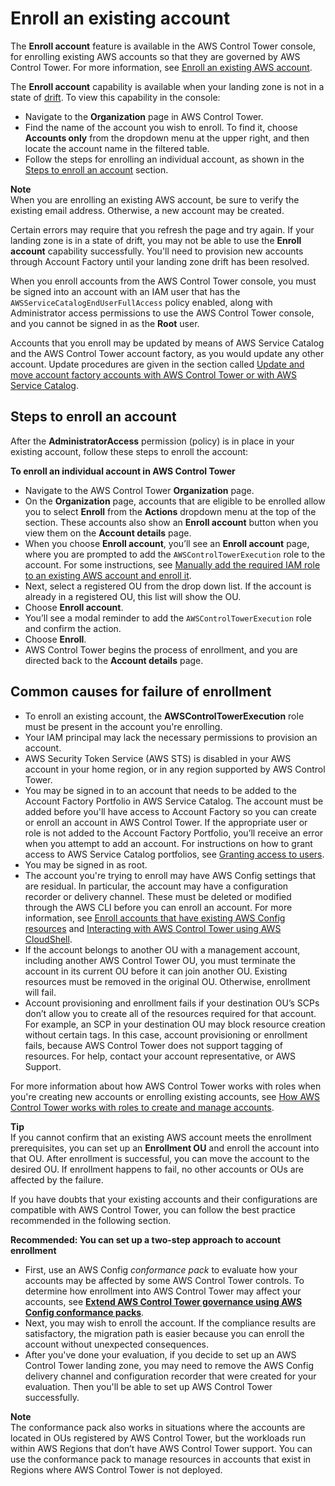 # Enroll an existing account<a name="quick-account-provisioning"></a>

The **Enroll account** feature is available in the AWS Control Tower console, for enrolling existing AWS accounts so that they are governed by AWS Control Tower\. For more information, see [Enroll an existing AWS account](enroll-account.md)\.

The **Enroll account** capability is available when your landing zone is not in a state of [drift](https://docs.aws.amazon.com/controltower/latest/userguide/drift.html)\. To view this capability in the console:
+ Navigate to the **Organization** page in AWS Control Tower\.
+ Find the name of the account you wish to enroll\. To find it, choose **Accounts only** from the dropdown menu at the upper right, and then locate the account name in the filtered table\.
+ Follow the steps for enrolling an individual account, as shown in the [Steps to enroll an account](#enrollment-steps) section\.

**Note**  
When you are enrolling an existing AWS account, be sure to verify the existing email address\. Otherwise, a new account may be created\.

Certain errors may require that you refresh the page and try again\. If your landing zone is in a state of drift, you may not be able to use the **Enroll account** capability successfully\. You'll need to provision new accounts through Account Factory until your landing zone drift has been resolved\. 

When you enroll accounts from the AWS Control Tower console, you must be signed into an account with an IAM user that has the `AWSServiceCatalogEndUserFullAccess` policy enabled, along with Administrator access permissions to use the AWS Control Tower console, and you cannot be signed in as the **Root** user\.

Accounts that you enroll may be updated by means of AWS Service Catalog and the AWS Control Tower account factory, as you would update any other account\. Update procedures are given in the section called [Update and move account factory accounts with AWS Control Tower or with AWS Service Catalog](updating-account-factory-accounts.md)\. 

## Steps to enroll an account<a name="enrollment-steps"></a>

After the **AdministratorAccess** permission \(policy\) is in place in your existing account, follow these steps to enroll the account:

**To enroll an individual account in AWS Control Tower**
+ Navigate to the AWS Control Tower **Organization** page\.
+ On the **Organization** page, accounts that are eligible to be enrolled allow you to select **Enroll** from the **Actions** dropdown menu at the top of the section\. These accounts also show an **Enroll account** button when you view them on the **Account details** page\.
+ When you choose **Enroll account**, you’ll see an **Enroll account** page, where you are prompted to add the `AWSControlTowerExecution` role to the account\. For some instructions, see [Manually add the required IAM role to an existing AWS account and enroll it](enroll-manually.md)\.
+ Next, select a registered OU from the drop down list\. If the account is already in a registered OU, this list will show the OU\.
+ Choose **Enroll account**\.
+ You’ll see a modal reminder to add the `AWSControlTowerExecution` role and confirm the action\.
+ Choose **Enroll**\.
+ AWS Control Tower begins the process of enrollment, and you are directed back to the **Account details** page\.

## Common causes for failure of enrollment<a name="common-causes-for-enrollment-failure"></a>
+ To enroll an existing account, the **AWSControlTowerExecution** role must be present in the account you're enrolling\.
+ Your IAM principal may lack the necessary permissions to provision an account\.
+ AWS Security Token Service \(AWS STS\) is disabled in your AWS account in your home region, or in any region supported by AWS Control Tower\.
+ You may be signed in to an account that needs to be added to the Account Factory Portfolio in AWS Service Catalog\. The account must be added before you'll have access to Account Factory so you can create or enroll an account in AWS Control Tower\. If the appropriate user or role is not added to the Account Factory Portfolio, you’ll receive an error when you attempt to add an account\. For instructions on how to grant access to AWS Service Catalog portfolios, see [Granting access to users](https://docs.aws.amazon.com/servicecatalog/latest/adminguide/catalogs_portfolios_users.html)\.
+ You may be signed in as root\.
+ The account you're trying to enroll may have AWS Config settings that are residual\. In particular, the account may have a configuration recorder or delivery channel\. These must be deleted or modified through the AWS CLI before you can enroll an account\. For more information, see [Enroll accounts that have existing AWS Config resources](existing-config-resources.md) and [Interacting with AWS Control Tower using AWS CloudShell](using-aws-with-cloudshell.md#cshell-examples)\. 
+ If the account belongs to another OU with a management account, including another AWS Control Tower OU, you must terminate the account in its current OU before it can join another OU\. Existing resources must be removed in the original OU\. Otherwise, enrollment will fail\.
+ Account provisioning and enrollment fails if your destination OU’s SCPs don’t allow you to create all of the resources required for that account\. For example, an SCP in your destination OU may block resource creation without certain tags\. In this case, account provisioning or enrollment fails, because AWS Control Tower does not support tagging of resources\. For help, contact your account representative, or AWS Support\.

For more information about how AWS Control Tower works with roles when you're creating new accounts or enrolling existing accounts, see [How AWS Control Tower works with roles to create and manage accounts](roles-how.md)\.

**Tip**  
If you cannot confirm that an existing AWS account meets the enrollment prerequisites, you can set up an **Enrollment OU** and enroll the account into that OU\. After enrollment is successful, you can move the account to the desired OU\. If enrollment happens to fail, no other accounts or OUs are affected by the failure\.

If you have doubts that your existing accounts and their configurations are compatible with AWS Control Tower, you can follow the best practice recommended in the following section\. 

**Recommended: You can set up a two\-step approach to account enrollment**
+ First, use an AWS Config *conformance pack* to evaluate how your accounts may be affected by some AWS Control Tower controls\. To determine how enrollment into AWS Control Tower may affect your accounts, see **[ Extend AWS Control Tower governance using AWS Config conformance packs](http://aws.amazon.com/blogs/mt/extend-aws-control-tower-governance-using-aws-config-conformance-packs/)**\. 
+ Next, you may wish to enroll the account\. If the compliance results are satisfactory, the migration path is easier because you can enroll the account without unexpected consequences\.
+ After you've done your evaluation, if you decide to set up an AWS Control Tower landing zone, you may need to remove the AWS Config delivery channel and configuration recorder that were created for your evaluation\. Then you'll be able to set up AWS Control Tower successfully\.

**Note**  
The conformance pack also works in situations where the accounts are located in OUs registered by AWS Control Tower, but the workloads run within AWS Regions that don’t have AWS Control Tower support\. You can use the conformance pack to manage resources in accounts that exist in Regions where AWS Control Tower is not deployed\.